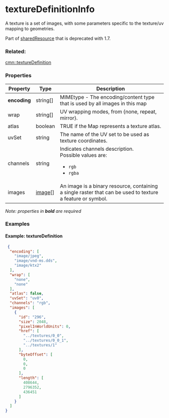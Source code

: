 # textureDefinitionInfo

A texture is a set of images, with some parameters specific to the texture/uv mapping to geometries.

Part of [sharedResource](sharedResource.cmn.md) that is deprecated with 1.7.

### Related:

[cmn::textureDefinition](textureDefinition.cmn.md)
### Properties

| Property | Type | Description |
| --- | --- | --- |
| **encoding** | string[] | MIMEtype - The encoding/content type that is used by all images in this map |
| wrap | string[] | UV wrapping modes, from {none, repeat, mirror}. |
| atlas | boolean | TRUE if the Map represents a texture atlas. |
| uvSet | string | The name of the UV set to be used as texture coordinates. |
| channels | string | Indicates channels description.<div>Possible values are:<ul><li>`rgb`</li><li>`rgba`</li></ul></div> |
| images | [image](image.cmn.md)[] | An image is a binary resource, containing a single raster that can be used to texture a feature or symbol. |

*Note: properties in **bold** are required*

### Examples

#### Example: textureDefinition

```json
 {
  "encoding": [
    "image/jpeg",
    "image/vnd-ms.dds",
    "image/ktx2"
  ],
  "wrap": [
    "none",
    "none"
  ],
  "atlas": false,
  "uvSet": "uv0",
  "channels": "rgb",
  "images": [
    {
      "id": "296",
      "size": 2048,
      "pixelInWorldUnits": 0,
      "href": [
        "../textures/0_0",
        "../textures/0_0_1",
        "../textures/1"
      ],
      "byteOffset": [
        0,
        0,
        0
      ],
      "length": [
        408644,
        2796352,
        436451
      ]
    }
  ]
}
```
